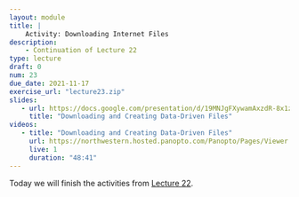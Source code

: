 ```yaml
---
layout: module
title: |
    Activity: Downloading Internet Files
description:
    - Continuation of Lecture 22
type: lecture
draft: 0
num: 23
due_date: 2021-11-17
exercise_url: "lecture23.zip"
slides: 
   - url: https://docs.google.com/presentation/d/19MNJgFXywamAxzdR-8x1zZwC3nifrNoE2fH4PRaRYEA/edit?usp=sharing
     title: "Downloading and Creating Data-Driven Files"
videos:
   - title: "Downloading and Creating Data-Driven Files"
     url: https://northwestern.hosted.panopto.com/Panopto/Pages/Viewer.aspx?id=06f31b35-ee41-4a5f-ab36-ade30107efb6
     live: 1
     duration: "48:41"
---
```


Today we will finish the activities from [Lecture 22](week09-lecture01).
